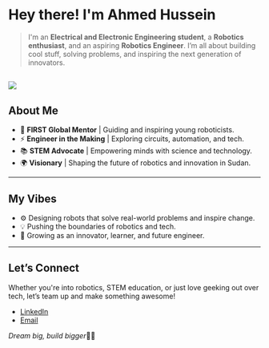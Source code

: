 # Hey there! I'm Ahmed Hussein 

> I'm an **Electrical and Electronic Engineering student**, a **Robotics enthusiast**, and an aspiring **Robotics Engineer**. I’m all about building cool stuff, solving problems, and inspiring the next generation of innovators.  

![](https://encrypted-tbn0.gstatic.com/images?q=tbn:ANd9GcRfCCF4VJaEZfAmJ2TUbG38OP3nnz0QeNTeCg&s)
---

## About Me  

- 🤖 **FIRST Global Mentor** | Guiding and inspiring young roboticists.  
- ⚡ **Engineer in the Making** | Exploring circuits, automation, and tech.
- 📚 **STEM Advocate** | Empowering minds with science and technology.  
- 🌍 **Visionary** | Shaping the future of robotics and innovation in Sudan.

---


## My Vibes  

- ⚙️ Designing robots that solve real-world problems and inspire change.  
- 💡 Pushing the boundaries of robotics and tech.  
- 🌱 Growing as an innovator, learner, and future engineer.  

---

## Let’s Connect  

Whether you're into robotics, STEM education, or just love geeking out over tech, let’s team up and make something awesome!  

- [LinkedIn](https://sd.linkedin.com/in/ahmed-khalifa-13b836233)    
- [Email](ahmed.k.hussein01@gmail.com)  

_Dream big, build bigger_🚀✨
